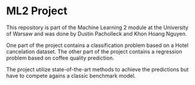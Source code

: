 # ML2 Project
This repository is part of the Machine Learning 2 module at the University of Warsaw and was done by Dustin Pacholleck and Khon Hoang Nguyen.

One part of the project contains a classification problem based on a Hotel cancelation dataset. 
The other part of the project contains a regression problem based on coffee quality prediction.

The project utilize state-of-the-art methods to achieve the predictions but have to compete agains a classic benchmark model.

